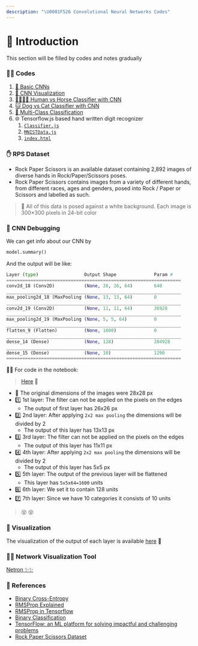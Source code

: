 ```yaml
---
description: "\U0001F526 Convolutional Neural Networks Codes"
---
```


# 🌱 Introduction

This section will be filled by codes and notes gradually

### 👩‍💻 Codes

1. [👶 Basic CNNs](https://github.com/asmaamirkhan/DeepLearningNotes/tree/8e6115ccd68cd00bb957c3c9aca2ea6b7e818822/4-CNNWorks/0-CNN.ipynb)
2. [👀 CNN Visualization](https://github.com/asmaamirkhan/DeepLearningNotes/tree/8e6115ccd68cd00bb957c3c9aca2ea6b7e818822/4-CNNWorks/1-CNNVisualization.ipynb)
3. [👨‍👩‍👧‍👧 Human vs Horse Classifier with CNN](https://github.com/asmaamirkhan/DeepLearningNotes/tree/8e6115ccd68cd00bb957c3c9aca2ea6b7e818822/4-CNNWorks/2-HorseHumanClassifier.ipynb)
4. [🐱 Dog vs Cat Classifier with CNN](https://github.com/asmaamirkhan/DeepLearningNotes/tree/8e6115ccd68cd00bb957c3c9aca2ea6b7e818822/4-CNNWorks/3-DogCatClassifier.ipynb)
5. [🎨 Multi-Class Classification](https://github.com/asmaamirkhan/DeepLearningNotes/tree/8e6115ccd68cd00bb957c3c9aca2ea6b7e818822/4-CNNWorks/4-MultiClassRPS.ipynb)
6. 🌐 Tensorflow.js based hand written digit recognizer
   1. [`Classifier.js`](https://github.com/asmaamirkhan/DeepLearningNotes/tree/8e6115ccd68cd00bb957c3c9aca2ea6b7e818822/4-CNNWorks/HandDigitClassifier/classifier.js)
   2. [`MNISTData.js`](https://github.com/asmaamirkhan/DeepLearningNotes/tree/8e6115ccd68cd00bb957c3c9aca2ea6b7e818822/4-CNNWorks/HandDigitClassifier/MNISTData.js)
   3. [`index.html`](https://github.com/asmaamirkhan/DeepLearningNotes/tree/8e6115ccd68cd00bb957c3c9aca2ea6b7e818822/4-CNNWorks/HandDigitClassifier/index.html)

### ✋ RPS Dataset

* Rock Paper Scissors is an available dataset containing 2,892 images of diverse hands in Rock/Paper/Scissors poses.
* Rock Paper Scissors contains images from a variety of different hands, from different races, ages and genders, posed into Rock / Paper or Scissors and labelled as such.

> 🔎 All of this data is posed against a white background. Each image is 300×300 pixels in 24-bit color

### 🐛 CNN Debugging

We can get info about our CNN by

```python
model.summary()
```

And the output will be like:

```python
Layer (type)                 Output Shape              Param #   
=================================================================
conv2d_18 (Conv2D)           (None, 26, 26, 64)        640       
_________________________________________________________________
max_pooling2d_18 (MaxPooling (None, 13, 13, 64)        0         
_________________________________________________________________
conv2d_19 (Conv2D)           (None, 11, 11, 64)        36928     
_________________________________________________________________
max_pooling2d_19 (MaxPooling (None, 5, 5, 64)          0         
_________________________________________________________________
flatten_9 (Flatten)          (None, 1600)              0         
_________________________________________________________________
dense_14 (Dense)             (None, 128)               204928    
_________________________________________________________________
dense_15 (Dense)             (None, 10)                1290      
=================================================================
```

👩‍💻 For code in the notebook:

> [Here](https://github.com/asmaamirkhan/DeepLearningNotes/tree/8e6115ccd68cd00bb957c3c9aca2ea6b7e818822/4-CNNWorks/0-CNN.ipynb) 🐾

* 🔎 The original dimensions of the images were 28x28 px
* 1️⃣ 1st layer: The filter can not be applied on the pixels on the edges
  * The output of first layer has 26x26 px
* 2️⃣ 2nd layer: After applying `2x2 max pooling` the dimensions will be divided by 2
  * The output of this layer has 13x13 px
* 3️⃣ 3rd layer: The filter can not be applied on the pixels on the edges
  * The output of this layer has 11x11 px
* 4️⃣ 4th layer: After applying `2x2 max pooling` the dimensions will be divided by 2
  * The output of this layer has 5x5 px
* 5️⃣ 5th layer: The output of the previous layer will be flattened
  * This layer has `5x5x64=1600` units
* 6️⃣ 6th layer: We set it to contain 128 units
* 7️⃣ 7th layer: Since we have 10 categories it consists of 10 units

> 😵 😵

### 👀 Visualization

The visualization of the output of each layer is available [here](https://github.com/asmaamirkhan/DeepLearningNotes/tree/8e6115ccd68cd00bb957c3c9aca2ea6b7e818822/4-CNNWorks/1-CNNVisualization.ipynb) 🔎

### 👷‍♀️ Network Visualization Tool

[Netron ✨✨](https://github.com/lutzroeder/netron)

### 🧐 References

* [Binary Cross-Entropy](https://gombru.github.io/2018/05/23/cross_entropy_loss/)
* [RMSProp Explained](http://www.cs.toronto.edu/~tijmen/csc321/slides/lecture_slides_lec6.pdf)
* [RMSProp in Tensorflow](https://www.tensorflow.org/api_docs/python/tf/train/RMSPropOptimizer)
* [Binary Classification](https://www.youtube.com/watch?v=eqEc66RFY0I&t=6s)
* [TensorFlow: an ML platform for solving impactful and challenging problems](https://www.youtube.com/watch?v=NlpS-DhayQA)
* [Rock Paper Scissors Dataset](http://www.laurencemoroney.com/rock-paper-scissors-dataset/)

